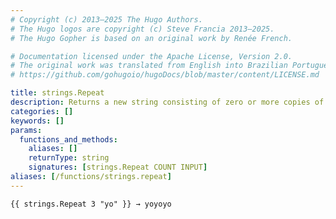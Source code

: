 ```yaml
---
# Copyright (c) 2013–2025 The Hugo Authors.
# The Hugo logos are copyright (c) Steve Francia 2013–2025.
# The Hugo Gopher is based on an original work by Renée French.

# Documentation licensed under the Apache License, Version 2.0.
# The original work was translated from English into Brazilian Portuguese.
# https://github.com/gohugoio/hugoDocs/blob/master/content/LICENSE.md

title: strings.Repeat
description: Returns a new string consisting of zero or more copies of another string.
categories: []
keywords: []
params:
  functions_and_methods:
    aliases: []
    returnType: string
    signatures: [strings.Repeat COUNT INPUT]
aliases: [/functions/strings.repeat]
---
```


```go-html-template
{{ strings.Repeat 3 "yo" }} → yoyoyo
```
